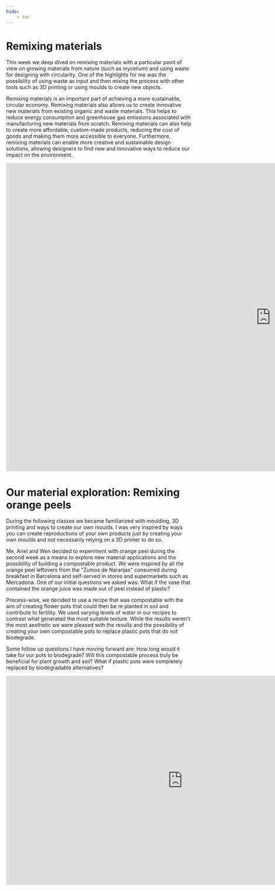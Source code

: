```yaml
---
hide:
    - toc
---
```


# Remixing materials

This week we deep dived on remixing materials with a particular point of view on growing materials from nature (such as mycelium) and using waste for designing with circularity. One of the highlights for me was the possibility of using waste as input and then mixing the process with other tools such as 3D printing or using moulds to create new objects.

Remixing materials is an important part of achieving a more sustainable, circular economy. Remixing materials also allows us to create innovative new materials from existing organic and waste materials. This helps to reduce energy consumption and greenhouse gas emissions associated with manufacturing new materials from scratch. Remixing materials can also help to create more affordable, custom-made products, reducing the cost of goods and making them more accessible to everyone. Furthermore, remixing materials can enable more creative and sustainable design solutions, allowing designers to find new and innovative ways to reduce our impact on the environment.

<iframe src="https://docs.google.com/presentation/d/e/2PACX-1vQbBgNVoIh63YzmdYFap7mJNNHmMtMvOhAs07CpN5GnNLJNF8aEK-iyRfLHXpzBxHri_1LEvMflfcSy/embed?start=false&loop=false&delayms=3000" frameborder="0" width="1440" height="839" allowfullscreen="true" mozallowfullscreen="true" webkitallowfullscreen="true"></iframe>

# Our material exploration: Remixing orange peels

During the following classes we became familiarized with moulding, 3D printing and ways to create our own moulds. I was very inspired by ways you can create reproductions of your own products just by creating your own moulds and not necessarily relying on a 3D printer to do so.

Me, Ariel and Wen decided to experiment with orange peel during the second week as a means to explore new material applications and the possibility of building a compostable product. We were inspired by all the orange peel leftovers from the "Zumos de Naranjas" consumed during breakfast in Barcelona and self-served in stores and supermarkets such as Mercadona. One of our initial questions we asked was: What if the vase that contained the orange juice was made out of peel instead of plastic?

Process-wise, we decided to use a recipe that was compostable with the aim of creating flower pots that could then be re planted in soil and contribute to fertility. We used varying levels of water in our recipes to contrast what generated the most suitable texture. While the results weren't the most aesthetic we were pleased with the results and the possibility of creating your own compostable pots to replace plastic pots that do not biodegrade.

Some follow up questions I have moving forward are: How long would it take for our pots to biodegrade? Will this compostable process truly be beneficial for plant growth and soil? What if plastic pots were completely replaced by biodegradable alternatives?

<iframe src="https://docs.google.com/presentation/d/e/2PACX-1vQjwELS_tVeeGxQCWpacXyekfA70PH8oJnDA69kNYzHA8wr1SCJGlHVOQb0-5qvoaGbVi8SWo8l4Ip1/embed?start=false&loop=false&delayms=3000" frameborder="0" width="960" height="569" allowfullscreen="true" mozallowfullscreen="true" webkitallowfullscreen="true"></iframe>
